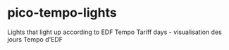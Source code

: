 # pico-tempo-lights
Lights that light up according to EDF Tempo Tariff days - visualisation des jours Tempo d'EDF
